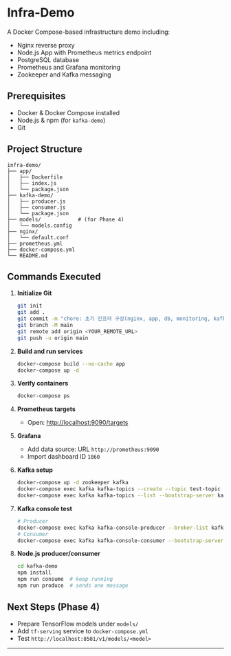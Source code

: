# Infra-Demo

A Docker Compose-based infrastructure demo including:

* Nginx reverse proxy
* Node.js App with Prometheus metrics endpoint
* PostgreSQL database
* Prometheus and Grafana monitoring
* Zookeeper and Kafka messaging

## Prerequisites

* Docker & Docker Compose installed
* Node.js & npm (for `kafka-demo`)
* Git

## Project Structure

```
infra-demo/
├── app/
│   ├── Dockerfile
│   ├── index.js
│   └── package.json
├── kafka-demo/
│   ├── producer.js
│   ├── consumer.js
│   └── package.json
├── models/            # (for Phase 4)
│   └── models.config
├── nginx/
│   └── default.conf
├── prometheus.yml
├── docker-compose.yml
└── README.md
```

## Commands Executed

1. **Initialize Git**

   ```bash
   git init
   git add .
   git commit -m "chore: 초기 인프라 구성(nginx, app, db, monitoring, kafka)"
   git branch -M main
   git remote add origin <YOUR_REMOTE_URL>
   git push -u origin main
   ```

2. **Build and run services**

   ```bash
   docker-compose build --no-cache app
   docker-compose up -d
   ```

3. **Verify containers**

   ```bash
   docker-compose ps
   ```

4. **Prometheus targets**

   * Open: [http://localhost:9090/targets](http://localhost:9090/targets)

5. **Grafana**

   * Add data source: URL `http://prometheus:9090`
   * Import dashboard ID `1860`

6. **Kafka setup**

   ```bash
   docker-compose up -d zookeeper kafka
   docker-compose exec kafka kafka-topics --create --topic test-topic --bootstrap-server kafka:9092 --partitions 1 --replication-factor 1
   docker-compose exec kafka kafka-topics --list --bootstrap-server kafka:9092
   ```

7. **Kafka console test**

   ```bash
   # Producer
   docker-compose exec kafka kafka-console-producer --broker-list kafka:9092 --topic test-topic
   # Consumer
   docker-compose exec kafka kafka-console-consumer --bootstrap-server kafka:9092 --topic test-topic --from-beginning
   ```

8. **Node.js producer/consumer**

   ```bash
   cd kafka-demo
   npm install
   npm run consume  # keep running
   npm run produce  # sends one message
   ```

## Next Steps (Phase 4)

* Prepare TensorFlow models under `models/`
* Add `tf-serving` service to `docker-compose.yml`
* Test `http://localhost:8501/v1/models/<model>`

---

